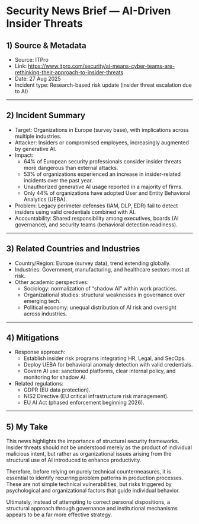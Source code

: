 # Security News Brief — AI-Driven Insider Threats

## 1) Source & Metadata
- Source: ITPro
- Link: https://www.itpro.com/security/ai-means-cyber-teams-are-rethinking-their-approach-to-insider-threats
- Date: 27 Aug 2025
- Incident type: Research-based risk update (insider threat escalation due to AI)

---

## 2) Incident Summary
- Target: Organizations in Europe (survey base), with implications across multiple industries.
- Attacker: Insiders or compromised employees, increasingly augmented by generative AI.
- Impact:
  - 64% of European security professionals consider insider threats more dangerous than external attacks.
  - 53% of organizations experienced an increase in insider-related incidents over the past year.
  - Unauthorized generative AI usage reported in a majority of firms.
  - Only 44% of organizations have adopted User and Entity Behavioral Analytics (UEBA).
- Problem: Legacy perimeter defenses (IAM, DLP, EDR) fail to detect insiders using valid credentials combined with AI.
- Accountability: Shared responsibility among executives, boards (AI governance), and security teams (behavioral detection readiness).

---

## 3) Related Countries and Industries
- Country/Region: Europe (survey data), trend extending globally.
- Industries: Government, manufacturing, and healthcare sectors most at risk.
- Other academic perspectives:
  - Sociology: normalization of “shadow AI” within work practices.
  - Organizational studies: structural weaknesses in governance over emerging tech.
  - Political economy: unequal distribution of AI risk and oversight across industries.

---

## 4) Mitigations
- Response approach:
  - Establish insider risk programs integrating HR, Legal, and SecOps.
  - Deploy UEBA for behavioral anomaly detection with valid credentials.
  - Govern AI use: sanctioned platforms, clear internal policy, and monitoring for shadow AI.
- Related regulations:
  - GDPR (EU data protection).
  - NIS2 Directive (EU critical infrastructure risk management).
  - EU AI Act (phased enforcement beginning 2026).

---

## 5) My Take
This news highlights the importance of structural security frameworks. Insider threats should not be understood merely as the product of individual malicious intent, but rather as organizational issues arising from the structural use of AI introduced to enhance productivity.

Therefore, before relying on purely technical countermeasures, it is essential to identify recurring problem patterns in production processes. These are not simple technical vulnerabilities, but risks triggered by psychological and organizational factors that guide individual behavior.

Ultimately, instead of attempting to correct personal dispositions, a structural approach through governance and institutional mechanisms appears to be a far more effective strategy.
